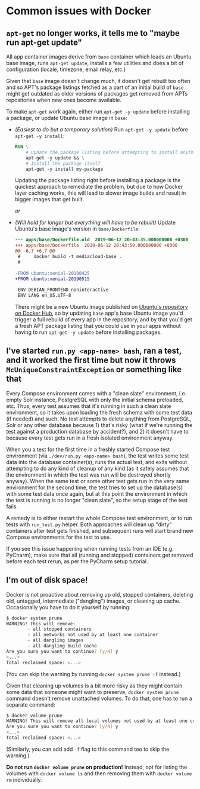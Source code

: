 # Common issues with Docker

## `apt-get` no longer works, it tells me to "maybe run apt-get update"

All app container images derive from `base` container which loads an Ubuntu base image, runs `apt-get update`, installs a few utilities and does a bit of configuration (locale, timezone, email relay, etc.)

Given that `base` image doesn't change much, it doesn't get rebuilt too often and so APT's package listings fetched as a part of an initial build of `base` might get outdated as older versions of packages get removed from APTs repositories when new ones become available.

To make `apt-get` work again, either run `apt-get -y update` before installing a package, or update Ubuntu base image in `base`:

* *(Easiest to do but a temporary solution)* Run `apt-get -y update` before `apt-get -y install`:

  ```dockerfile
  RUN \
      # Update the package listing before attempting to install anything
      apt-get -y update && \
      # Install the package itself
      apt-get -y install my-package
  ```

  Updating the package listing right before installing a package is the quickest approach to remediate the problem, but due to how Docker layer caching works, this will lead to slower image builds and result in bigger images that get built.

  *or*

* *(Will hold for longer but everything will have to be rebuilt)* Update Ubuntu's base image's version in `base/Dockerfile`:

  ```diff
  --- apps/base/Dockerfile.old  2019-06-12 20:43:35.000000000 +0300
  +++ apps/base/Dockerfile  2019-06-12 20:43:50.000000000 +0300
  @@ -6,7 +6,7 @@
   #     docker build -t mediacloud-base .
   #
   
  -FROM ubuntu:xenial-20190425
  +FROM ubuntu:xenial-20190515
   
   ENV DEBIAN_FRONTEND noninteractive
   ENV LANG en_US.UTF-8
  ```

  There might be a new Ubuntu image published on [Ubuntu's repository on Docker Hub](https://hub.docker.com/_/ubuntu?tab=tags&page=1), so by updating `base` app's base Ubuntu image you'd trigger a full rebuild of every app in the repository, and by that you'd get a fresh APT package listing that you could use in your apps without having to run `apt-get -y update` before installing packages.

## I've started `run.py <app-name> bash`, ran a test, and it worked the first time but now it throws `McUniqueConstraintException` or something like that

Every Compose environment comes with a "clean slate" environment, i.e. empty Solr instance, PostgreSQL with only the initial schema preloaded, etc. Thus, every test assumes that it's running in such a clean slate environment, so it takes upon loading the fresh schema with some test data (if needed) and such. No test attempts to delete anything from PostgreSQL, Solr or any other database because 1) that's risky (what if we're running the test against a production database by accident?), and 2) it doesn't have to because every test gets run in a fresh isolated environment anyway.

When you a test for the first time in a freshly started Compose test environment (via `./dev/run.py <app-name> bash`), the test writes some test data into the database container(s), runs the actual test, and exits without attempting to do any kind of cleanup of any kind (as it safely assumes that the environment in which the test was run will be destroyed shortly anyway). When the same test or some other test gets run in the very same environment for the second time, the test tries to set up the database(s) with some test data once again, but at this point the environment in which the test is running is no longer "clean slate", so the setup stage of the test fails.

A remedy is to either restart the whole Compose test environment, or to run tests with `run_test.py` helper. Both approaches will clean up "dirty" containers after test gets finished, and subsequent runs will start brand new Compose environments for the test to use.

If you see this issue happening when running tests from an IDE (e.g. PyCharm), make sure that all (running and stopped) containers get removed before each test rerun, as per the PyCharm setup tutorial.

## I'm out of disk space!

Docker is not proactive about removing up old, stopped containers, deleting old, untagged, intermediate ("dangling") images, or cleaning up cache. Occasionally you have to do it yourself by running:

```bash
$ docker system prune
WARNING! This will remove:
        - all stopped containers
        - all networks not used by at least one container
        - all dangling images
        - all dangling build cache
Are you sure you want to continue? [y/N] y
<...>
Total reclaimed space: <...>
```

(You can skip the warning by running `docker system prune -f` instead.)

Given that cleaning up volumes is a bit more risky as they might contain some data that someone might want to preserve, `docker system prune` command doesn't remove unattached volumes. To do that, one has to run a separate command:

```bash
$ docker volume prune
WARNING! This will remove all local volumes not used by at least one container.
Are you sure you want to continue? [y/N] y
<...>
Total reclaimed space: <...>
```

(Similarly, you can add add `-f` flag to this command too to skip the warning.)

**Do not run `docker volume prune` on production!** Instead, opt for listing the volumes with `docker volume ls` and then removing them with `docker volume rm` individually.
